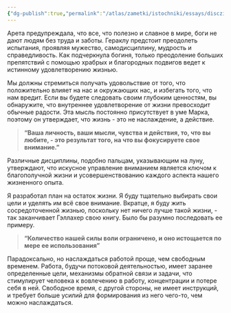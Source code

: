```yaml
---
{"dg-publish":true,"permalink":"/atlas/zametki/istochniki/essays/discziplina-i-uglublennaya-rabota/","tags":["post","read","essay"],"noteIcon":"","created":"2024-02-02T21:13:39.399+05:00"}
---
```


Арета предупреждала, что все, что полезно и славное в мире, боги не дают людям без труда и заботы. Гераклу предстоит преодолеть испытания, проявляя мужество, самодисциплину, мудрость и справедливость. Как подчеркнула богиня, только преодоление больших препятствий с помощью храбрых и благородных подвигов ведет к истинному удовлетворению жизнью.

Мы должны стремиться получать удовольствие от того, что положительно влияет на нас и окружающих нас, и избегать того, что нам вредит. Если вы будете следовать своим глубоким ценностям, вы обнаружите, что внутреннее удовлетворение от жизни превосходит обычные радости. Эта мысль постоянно присутствует в уме Марка, поэтому он утверждает, что жизнь - это не наслаждение, а действие.

>**“Ваша личность, ваши мысли, чувства и действия, то, что вы любите, - это результат того, на что вы фокусируете свое внимание.”**

Различные дисциплины, подобно пальцам, указывающим на луну, утверждают, что искусное управление вниманием является ключом к благополучной жизни и усовершенствованию каждого аспекта нашего жизненного опыта.

Я разработал план на остаток жизни. Я буду тщательно выбирать свои цели и уделять им всё свое внимание. Вкратце, я буду жить сосредоточенной жизнью, поскольку нет ничего лучше такой жизни, - так заканчивает Гэллахер свою книгу. Было бы разумно последовать ее примеру.

>**“Количество нашей силы воли ограничено, и оно истощается по мере ее использования”**

Парадоксально, но наслаждаться работой проще, чем свободным временем. Работа, будучи потоковой деятельностью, имеет заранее определенные цели, механизмы обратной связи и задачи, что стимулирует человека к вовлечению в работу, концентрации и потере себя в ней. Свободное время, с другой стороны, не имеет инструкций, и требует больше усилий для формирования из него чего-то, чем можно наслаждаться.